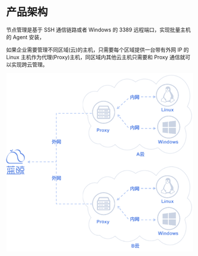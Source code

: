 # 产品架构

节点管理是基于 SSH 通信链路或者 Windows 的 3389 远程端口，实现批量主机的 Agent 安装，

如果企业需要管理不同区域(云)的主机，只需要每个区域提供一台带有外网 IP 的 Linux 主机作为代理(Proxy)主机，同区域内其他云主机只需要和 Proxy 通信就可以实现跨云管理。

![-w2020](./media/a219aaeefb7408dd1e4b45c7c942f767.png)

